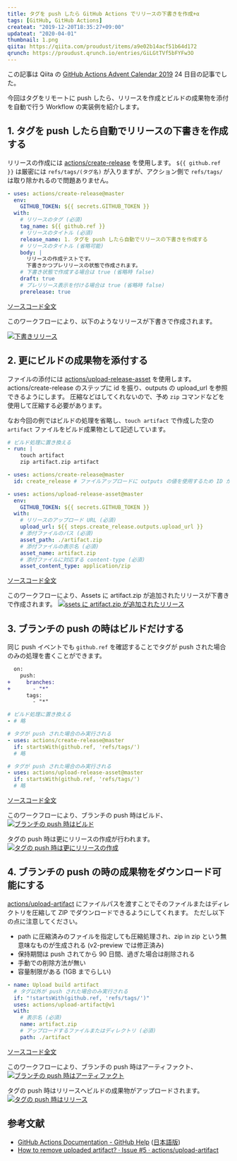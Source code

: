 ```yaml
---
title: タグを push したら GitHub Actions でリリースの下書きを作成+α
tags: [GitHub, GitHub Actions]
createat: "2019-12-20T18:35:27+09:00"
updateat: "2020-04-01"
thumbnail: 1.png
qiita: https://qiita.com/proudust/items/a9e02b14acf51b64d172
qrunch: https://proudust.qrunch.io/entries/GiLGtTVf5bFYFw3O
---
```


この記事は Qiita の [GitHub Actions Advent Calendar 2019](https://qiita.com/advent-calendar/2019/github-actions) 24 日目の記事でした。

今回はタグをリモートに push したら、リリースを作成とビルドの成果物を添付を自動で行う Workflow の実装例を紹介します。

## 1. タグを push したら自動でリリースの下書きを作成する

リリースの作成には [actions/create-release](https://github.com/actions/create-release) を使用します。
`${{ github.ref }}` は厳密には `refs/tags/(タグ名)` が入りますが、アクション側で `refs/tags/` は取り除かれるので問題ありません。

``` yml
- uses: actions/create-release@master
  env:
    GITHUB_TOKEN: ${{ secrets.GITHUB_TOKEN }}
  with:
    # リリースのタグ (必須)
    tag_name: ${{ github.ref }}
    # リリースのタイトル (必須)
    release_name: 1. タグを push したら自動でリリースの下書きを作成する
    # リリースのタイトル (省略可能)
    body: |
      リリースの作成テストです。
      下書きかつプレリリースの状態で作成されます。
    # 下書き状態で作成する場合は true (省略時 false)
    draft: true
    # プレリリース表示を付ける場合は true (省略時 false)
    prerelease: true
```

[ソースコード全文](https://github.com/proudust/example-github-actions-release/blob/1/.github/workflows/release.yml)

このワークフローにより、以下のようなリリースが下書きで作成されます。

[![下書きリリース](1.png)](https://github.com/proudust/example-github-actions-release/releases/tag/1)

## 2. 更にビルドの成果物を添付する

ファイルの添付には [actions/upload-release-asset](https://github.com/actions/upload-release-asset) を使用します。
actions/create-release のステップに id を振り、outputs の upload_url を参照できるようにします。
圧縮などはしてくれないので、予め `zip` コマンドなどを使用して圧縮する必要があります。

なお今回の例ではビルドの処理を省略し、`touch artifact` で作成した空の `artifact` ファイルをビルド成果物として記述しています。

``` yml
# ビルド処理に置き換える
- run: |
    touch artifact
    zip artifact.zip artifact

- uses: actions/create-release@master
  id: create_release # ファイルアップロードに outputs の値を使用するため ID が必要

- uses: actions/upload-release-asset@master
  env:
    GITHUB_TOKEN: ${{ secrets.GITHUB_TOKEN }}
  with:
    # リリースのアップロード URL (必須)
    upload_url: ${{ steps.create_release.outputs.upload_url }}
    # 添付ファイルのパス (必須)
    asset_path: ./artifact.zip
    # 添付ファイルの表示名 (必須)
    asset_name: artifact.zip
    # 添付ファイルに対応する content-type (必須)
    asset_content_type: application/zip
```

[ソースコード全文](https://github.com/proudust/example-github-actions-release/blob/2/.github/workflows/release.yml)

このワークフローにより、Assets に artifact.zip が追加されたリリースが下書きで作成されます。
[![ssets に artifact.zip が追加されたリリース](2.png)](https://github.com/proudust/example-github-actions-release/releases/tag/2)

## 3. ブランチの push の時はビルドだけする

同じ push イベントでも `github.ref` を確認することでタグが push された場合のみの処理を書くことができます。

``` diff
  on:
    push:
+     branches:
+       - "*"
      tags:
        - "*"
```

``` yml
# ビルド処理に置き換える
- # 略

# タグが push された場合のみ実行される
- uses: actions/create-release@master
  if: startsWith(github.ref, 'refs/tags/')
  # 略

# タグが push された場合のみ実行される
- uses: actions/upload-release-asset@master
  if: startsWith(github.ref, 'refs/tags/')
  # 略
```

[ソースコード全文](https://github.com/proudust/example-github-actions-release/blob/3/.github/workflows/release.yml)

このワークフローにより、ブランチの push 時はビルド、
[![ブランチの push 時はビルド](3-branch.png)](https://github.com/proudust/example-github-actions-release/runs/357799156)

タグの push 時は更にリリースの作成が行われます。
[![タグの push 時は更にリリースの作成](3-tag.png)](https://github.com/proudust/example-github-actions-release/runs/357801599)

## 4. ブランチの push の時の成果物をダウンロード可能にする

[actions/upload-artifact](https://github.com/actions/upload-artifact) にファイルパスを渡すことでそのファイルまたはディレクトリを圧縮して ZIP でダウンロードできるようにしてくれます。
ただし以下の点に注意してください。

- path に圧縮済みのファイルを指定しても圧縮処理され、zip in zip という無意味なものが生成される (v2-preview では修正済み)
- 保持期間は push されてから 90 日間、過ぎた場合は削除される
- 手動での削除方法が無い
- 容量制限がある (1GB までらしい)

``` yml
- name: Upload build artifact
  # タグ以外が push された場合のみ実行される
  if: "!startsWith(github.ref, 'refs/tags/')"
  uses: actions/upload-artifact@v1
  with:
    # 表示名 (必須)
    name: artifact.zip
    # アップロードするファイルまたはディレクトリ (必須)
    path: ./artifact
```

[ソースコード全文](https://github.com/proudust/example-github-actions-release/blob/4/.github/workflows/release.yml)

このワークフローにより、ブランチの push 時はアーティファクト、
[![ブランチの push 時はアーティファクト](4-branch.png)](https://github.com/proudust/example-github-actions-release/runs/357829379)

タグの push 時はリリースへビルドの成果物がアップロードされます。
[![タグの push 時はリリース](4-tag.png)](https://github.com/proudust/example-github-actions-release/runs/357830908)

## 参考文献

- [GitHub Actions Documentation - GitHub Help](https://help.github.com/en/actions) ([日本語版](https://help.github.com/ja/actions))
- [How to remove uploaded artifact? · Issue #5 · actions/upload-artifact](https://github.com/actions/upload-artifact/issues/5)
